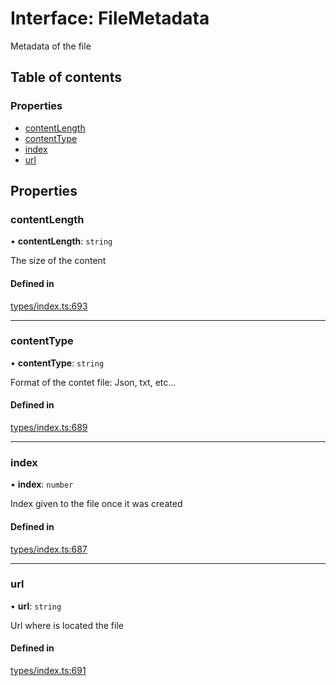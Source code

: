 # Interface: FileMetadata

Metadata of the file

## Table of contents

### Properties

- [contentLength](FileMetadata.md#contentlength)
- [contentType](FileMetadata.md#contenttype)
- [index](FileMetadata.md#index)
- [url](FileMetadata.md#url)

## Properties

### contentLength

• **contentLength**: `string`

The size of the content

#### Defined in

[types/index.ts:693](https://github.com/nevermined-io/components-catalog/blob/4f7b307/lib/src/types/index.ts#L693)

___

### contentType

• **contentType**: `string`

Format of the contet file: Json, txt, etc...

#### Defined in

[types/index.ts:689](https://github.com/nevermined-io/components-catalog/blob/4f7b307/lib/src/types/index.ts#L689)

___

### index

• **index**: `number`

Index given to the file once it was created

#### Defined in

[types/index.ts:687](https://github.com/nevermined-io/components-catalog/blob/4f7b307/lib/src/types/index.ts#L687)

___

### url

• **url**: `string`

Url where is located the file

#### Defined in

[types/index.ts:691](https://github.com/nevermined-io/components-catalog/blob/4f7b307/lib/src/types/index.ts#L691)
